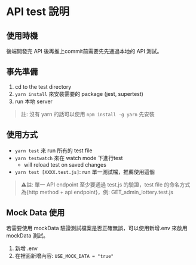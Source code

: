 # API test 說明

## 使用時機
後端開發完 API 後再推上commit前需要先先通過本地的 API 測試。

## 事先準備
1. cd to the test directory
2. `yarn install` 來安裝需要的 package (jest, supertest)
3. run 本地 server
> 註: 沒有 yarn 的話可以使用 `npm install -g yarn` 先安裝


## 使用方式
- `yarn test` 來 run 所有的 test file 
- `yarn testwatch` 來在 watch mode 下進行test
  - will reload test on saved changes
- `yarn test [XXXX.test.js]`: run 單一測試檔，推薦使用這個

> ⚠️註: 單一 API endpoint 至少要通過 test.js 的驗證，test file 的命名方式為{http method + api endpoint}，例: GET_admin_lottery.test.js

## Mock Data 使用
若需要使用 mockData 驗證測試檔案是否正確無誤，可以使用新增.env 來啟用 mockData 測試。

1. 新增 .env
2. 在裡面新增內容: `USE_MOCK_DATA = "true"`